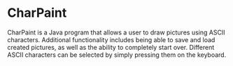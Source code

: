 # CharPaint
CharPaint is a Java program that allows a user to draw pictures using ASCII characters.
Additional functionality includes being able to save and load created pictures, as well as the ability to completely start over.
Different ASCII characters can be selected by simply pressing them on the keyboard.
